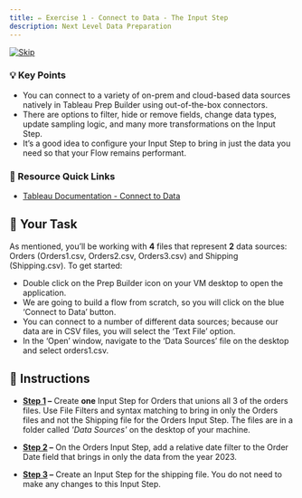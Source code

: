 ```yaml
---
title: ✏️ Exercise 1 - Connect to Data - The Input Step
description: Next Level Data Preparation
---
```


[![Skip](/images/skip.png)](#-instructions)
### 💡 Key Points

* You can connect to a variety of on-prem and cloud-based data sources natively in Tableau Prep Builder using out-of-the-box connectors.
* There are options to filter, hide or remove fields, change data types, update sampling logic, and many more transformations on the Input Step.
* It’s a good idea to configure your Input Step to bring in just the data you need so that your Flow remains performant.

### 📙 Resource Quick Links

* [Tableau Documentation - Connect to Data](https://help.tableau.com/current/prep/en-us/prep_connect.htm)

## 🎯 Your Task

As mentioned, you’ll be working with **4** files that represent **2** data sources: Orders (Orders1.csv, Orders2.csv, Orders3.csv) and Shipping (Shipping.csv).
To get started:


* Double click on the Prep Builder icon on your VM desktop to open the application.
* We are going to build a flow from scratch, so you will click on the blue ‘Connect to Data’ button.
* You can connect to a number of different data sources; because our data are in CSV files, you will select the ‘Text File’ option.
* In the ‘Open’ window, navigate to the ‘Data Sources’ file on the desktop and select orders1.csv.

## 📝 Instructions

* **[Step 1](/../../reference/e1s1sol) –** Create **one** Input Step for Orders that unions all 3 of the orders files. Use File Filters and syntax matching to bring in only the Orders files and not the Shipping file for the Orders Input Step. The files are in a folder called *'Data Sources'* on the desktop of your machine. 

* **[Step 2](/../../reference/e1s2sol) –** On the Orders Input Step, add a relative date filter to the Order Date field that brings in only the data from the year 2023.

* **[Step 3](/../../reference/e1s3sol) –** Create an Input Step for the shipping file. You do not need to make any changes to this Input Step.
